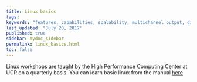 ```yaml
---
title: Linux basics
tags:
keywords: "features, capabilities, scalability, multichannel output, dita, hats, comparison, benefits"
last_updated: "July 20, 2017"
published: true
sidebar: mydoc_sidebar
permalink: linux_basics.html
toc: false
---
```


Linux workshops are taught by the High Performance Computing Center at UCR on a quarterly basis.
You can learn basic linux from the manual [here](http://hpcc.ucr.edu/manuals_linux-basics_cmdline-basics.html)
